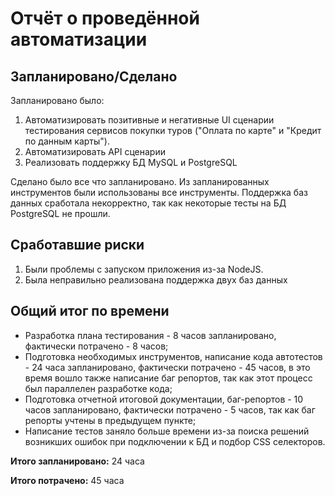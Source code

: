 # Отчёт о проведённой автоматизации

## Запланировано/Сделано

Запланировано было:
1. Автоматизировать позитивные и негативные UI сценарии тестирования сервисов покупки туров ("Оплата по карте" и "Кредит по данным карты").
2. Автоматизировать API сценарии
3. Реализовать поддержку БД MySQL и PostgreSQL

Сделано было все что запланировано. Из запланированных инструментов были использованы все инструменты.
Поддержка баз данных сработала некорректно, так как некоторые тесты на БД PostgreSQL не прошли.


## Сработавшие риски
1. Были проблемы с запуском приложения из-за NodeJS.
2. Была неправильно реализована поддержка двух баз данных

## Общий итог по времени

- Разработка плана тестирования - 8 часов запланировано, фактически потрачено - 8 часов;
- Подготовка необходимых инструментов, написание кода автотестов - 24 часа запланировано, фактически потрачено - 45 часов, в это время вошло также написание баг репортов, так как этот процесс был параллелен разработке кода;
- Подготовка отчетной итоговой документации, баг-репортов - 10 часов запланировано, фактически потрачено - 5 часов, так как баг репорты учтены в предыдущем пункте;
- Написание тестов заняло больше времени из-за поиска решений возникших ошибок при подключении к БД и подбор CSS селекторов.

**Итого запланировано:** 24 часа

**Итого потрачено:** 45 часа
